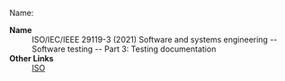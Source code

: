 
Name:  
<dl>
	<dt><strong>Name</strong></dt>
	<dd>ISO/IEC/IEEE 29119-3 (2021) Software and systems engineering -- Software testing -- Part 3: Testing documentation</dd>
	<dt><strong>Other Links</strong></dt>
	<dd><a href="https://www.iso.org/standard/79429.html">ISO</a></dd>
</dl>
